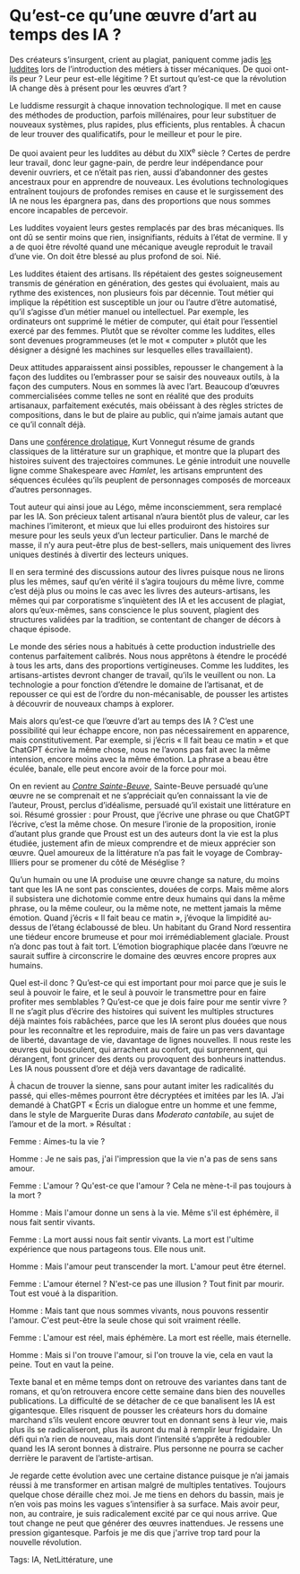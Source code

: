 # Qu’est-ce qu’une œuvre d’art au temps des IA ?

Des créateurs s’insurgent, crient au plagiat, paniquent comme jadis [les luddites](https://fr.wikipedia.org/wiki/Luddisme) lors de l’introduction des métiers à tisser mécaniques. De quoi ont-ils peur ? Leur peur est-elle légitime ? Et surtout qu’est-ce que la révolution IA change dès à présent pour les œuvres d’art ?<span id="more-64792"></span>

Le luddisme ressurgit à chaque innovation technologique. Il met en cause des méthodes de production, parfois millénaires, pour leur substituer de nouveaux systèmes, plus rapides, plus efficients, plus rentables. À chacun de leur trouver des qualificatifs, pour le meilleur et pour le pire.

De quoi avaient peur les luddites au début du XIX<sup>e</sup> siècle ? Certes de perdre leur travail, donc leur gagne-pain, de perdre leur indépendance pour devenir ouvriers, et ce n’était pas rien, aussi d’abandonner des gestes ancestraux pour en apprendre de nouveaux. Les évolutions technologiques entraînent toujours de profondes remises en cause et le surgissement des IA ne nous les épargnera pas, dans des proportions que nous sommes encore incapables de percevoir.

Les luddites voyaient leurs gestes remplacés par des bras mécaniques. Ils ont dû se sentir moins que rien, insignifiants, réduits à l’état de vermine. Il y a de quoi être révolté quand une mécanique aveugle reproduit le travail d’une vie. On doit être blessé au plus profond de soi. Nié.

Les luddites étaient des artisans. Ils répétaient des gestes soigneusement transmis de génération en génération, des gestes qui évoluaient, mais au rythme des existences, non plusieurs fois par décennie. Tout métier qui implique la répétition est susceptible un jour ou l’autre d’être automatisé, qu’il s’agisse d’un métier manuel ou intellectuel. Par exemple, les ordinateurs ont supprimé le métier de computer, qui était pour l’essentiel exercé par des femmes. Plutôt que se révolter comme les luddites, elles sont devenues programmeuses (et le mot « computer » plutôt que les désigner a désigné les machines sur lesquelles elles travaillaient).

Deux attitudes apparaissent ainsi possibles, repousser le changement à la façon des luddites ou l’embrasser pour se saisir des nouveaux outils, à la façon des cumputers. Nous en sommes là avec l’art. Beaucoup d’œuvres commercialisées comme telles ne sont en réalité que des produits artisanaux, parfaitement exécutés, mais obéissant à des règles strictes de compositions, dans le but de plaire au public, qui n’aime jamais autant que ce qu’il connaît déjà.

Dans une [conférence drolatique](https://www.youtube.com/watch?v=GOGru_4z1Vc&t=1s&ab_channel=EvaCollinsAlonso), Kurt Vonnegut résume de grands classiques de la littérature sur un graphique, et montre que la plupart des histoires suivent des trajectoires communes. Le génie introduit une nouvelle ligne comme Shakespeare avec *Hamlet*, les artisans empruntent des séquences éculées qu’ils peuplent de personnages composés de morceaux d’autres personnages.

Tout auteur qui ainsi joue au Légo, même inconsciemment, sera remplacé par les IA. Son précieux talent artisanal n’aura bientôt plus de valeur, car les machines l’imiteront, et mieux que lui elles produiront des histoires sur mesure pour les seuls yeux d’un lecteur particulier. Dans le marché de masse, il n’y aura peut-être plus de best-sellers, mais uniquement des livres uniques destinés à divertir des lecteurs uniques.

Il en sera terminé des discussions autour des livres puisque nous ne lirons plus les mêmes, sauf qu’en vérité il s’agira toujours du même livre, comme c’est déjà plus ou moins le cas avec les livres des auteurs-artisans, les mêmes qui par corporatisme s’inquiètent des IA et les accusent de plagiat, alors qu’eux-mêmes, sans conscience le plus souvent, plagient des structures validées par la tradition, se contentant de changer de décors à chaque épisode.

Le monde des séries nous a habitués à cette production industrielle des contenus parfaitement calibrés. Nous nous apprêtons à étendre le procédé à tous les arts, dans des proportions vertigineuses. Comme les luddites, les artisans-artistes devront changer de travail, qu’ils le veuillent ou non. La technologie a pour fonction d’étendre le domaine de l’artisanat, et de repousser ce qui est de l’ordre du non-mécanisable, de pousser les artistes à découvrir de nouveaux champs à explorer.

Mais alors qu’est-ce que l’œuvre d’art au temps des IA ? C’est une possibilité qui leur échappe encore, non pas nécessairement en apparence, mais constitutivement. Par exemple, si j’écris « Il fait beau ce matin » et que ChatGPT écrive la même chose, nous ne l’avons pas fait avec la même intension, encore moins avec la même émotion. La phrase a beau être éculée, banale, elle peut encore avoir de la force pour moi.

On en revient au [*Contre Sainte-Beuve*](https://fr.wikipedia.org/wiki/Contre_Sainte-Beuve), Sainte-Beuve persuadé qu’une œuvre ne se comprenait et ne s’appréciait qu’en connaissant la vie de l’auteur, Proust, perclus d’idéalisme, persuadé qu’il existait une littérature en soi. Résumé grossier : pour Proust, que j’écrive une phrase ou que ChatGPT l’écrive, c’est la même chose. On mesure l’ironie de la proposition, ironie d’autant plus grande que Proust est un des auteurs dont la vie est la plus étudiée, justement afin de mieux comprendre et de mieux apprécier son œuvre. Quel amoureux de la littérature n’a pas fait le voyage de Combray-Illiers pour se promener du côté de Méséglise ?

Qu’un humain ou une IA produise une œuvre change sa nature, du moins tant que les IA ne sont pas conscientes, douées de corps. Mais même alors il subsistera une dichotomie comme entre deux humains qui dans la même phrase, ou la même couleur, ou la même note, ne mettent jamais la même émotion. Quand j’écris « Il fait beau ce matin », j’évoque la limpidité au-dessus de l’étang éclaboussé de bleu. Un habitant du Grand Nord ressentira une tiédeur encore brumeuse et pour moi irrémédiablement glaciale. Proust n’a donc pas tout à fait tort. L’émotion biographique placée dans l’œuvre ne saurait suffire à circonscrire le domaine des œuvres encore propres aux humains.

Quel est-il donc ? Qu’est-ce qui est important pour moi parce que je suis le seul à pouvoir le faire, et le seul à pouvoir le transmettre pour en faire profiter mes semblables ? Qu’est-ce que je dois faire pour me sentir vivre ? Il ne s’agit plus d’écrire des histoires qui suivent les multiples structures déjà maintes fois rabâchées, parce que les IA seront plus douées que nous pour les reconnaître et les reproduire, mais de faire un pas vers davantage de liberté, davantage de vie, davantage de lignes nouvelles. Il nous reste les œuvres qui bousculent, qui arrachent au confort, qui surprennent, qui dérangent, font grincer des dents ou provoquent des bonheurs inattendus. Les IA nous poussent d’ore et déjà vers davantage de radicalité.

À chacun de trouver la sienne, sans pour autant imiter les radicalités du passé, qui elles-mêmes pourront être décryptées et imitées par les IA. J’ai demandé à ChatGPT « Écris un dialogue entre un homme et une femme, dans le style de Marguerite Duras dans *Moderato cantabile*, au sujet de l’amour et de la mort. » Résultat :

Femme : Aimes-tu la vie ?

Homme : Je ne sais pas, j'ai l'impression que la vie n'a pas de sens sans amour.

Femme : L'amour ? Qu'est-ce que l'amour ? Cela ne mène-t-il pas toujours à la mort ?

Homme : Mais l'amour donne un sens à la vie. Même s'il est éphémère, il nous fait sentir vivants.

Femme : La mort aussi nous fait sentir vivants. La mort est l'ultime expérience que nous partageons tous. Elle nous unit.

Homme : Mais l'amour peut transcender la mort. L'amour peut être éternel.

Femme : L'amour éternel ? N'est-ce pas une illusion ? Tout finit par mourir. Tout est voué à la disparition.

Homme : Mais tant que nous sommes vivants, nous pouvons ressentir l'amour. C'est peut-être la seule chose qui soit vraiment réelle.

Femme : L'amour est réel, mais éphémère. La mort est réelle, mais éternelle.

Homme : Mais si l'on trouve l'amour, si l'on trouve la vie, cela en vaut la peine. Tout en vaut la peine.

Texte banal et en même temps dont on retrouve des variantes dans tant de romans, et qu’on retrouvera encore cette semaine dans bien des nouvelles publications. La difficulté de se détacher de ce que banalisent les IA est gigantesque. Elles risquent de pousser les créateurs hors du domaine marchand s’ils veulent encore œuvrer tout en donnant sens à leur vie, mais plus ils se radicaliseront, plus ils auront du mal à remplir leur frigidaire. Un défi qui n’a rien de nouveau, mais dont l’intensité s’apprête à redoubler quand les IA seront bonnes à distraire. Plus personne ne pourra se cacher derrière le paravent de l’artiste-artisan.

Je regarde cette évolution avec une certaine distance puisque je n’ai jamais réussi à me transformer en artisan malgré de multiples tentatives. Toujours quelque chose déraille chez moi. Je me tiens en dehors du bassin, mais je n’en vois pas moins les vagues s’intensifier à sa surface. Mais avoir peur, non, au contraire, je suis radicalement excité par ce qui nous arrive. Que tout change ne peut que générer des œuvres inattendues. Je ressens une pression gigantesque. Parfois je me dis que j'arrive trop tard pour la nouvelle révolution.

Tags: IA, NetLittérature, une